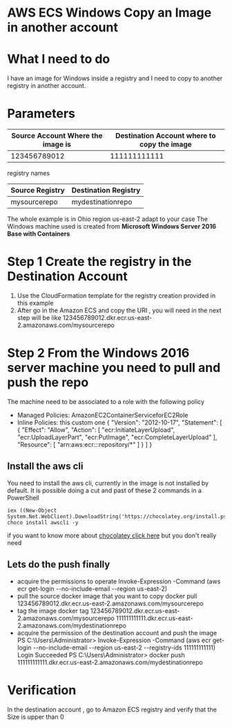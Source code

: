 # AWS ECS Windows Copy an Image in another account

# What I need to do

I have an image for Windows inside a registry and I need to copy to another registry in another account.

# Parameters 
| Source Account Where the image is | Destination Account where to copy the image |
| --------------------------------- | ------------------------------------------- |
| 123456789012                      | 111111111111                                |

registry names

| Source Registry | Destination Registry |
| --------------- | -------------------- |
| mysourcerepo    | mydestinationrepo    |

The whole example is in Ohio region us-east-2 adapt to your case
The Windows machine used is created from **Microsoft Windows Server 2016 Base with Containers**

# Step 1 Create the registry in the Destination Account
1. Use the CloudFormation template for the registry creation provided in this example
2. After go in the Amazon ECS and copy the URI , you will need in the next step will be like
    123456789012.dkr.ecr.us-east-2.amazonaws.com/mysourcerepo


# Step 2 From the Windows 2016 server machine you need to pull and push the repo

The machine need to be associated to a role with the following policy

- Managed Policies: AmazonEC2ContainerServiceforEC2Role 
- Inline Policies: this custom one
    {
        "Version": "2012-10-17",
        "Statement": [
            {
                "Effect": "Allow",
                "Action": [
                    "ecr:InitiateLayerUpload",
                    "ecr:UploadLayerPart",
                    "ecr:PutImage",
                    "ecr:CompleteLayerUpload"
                ],
                "Resource": [
                    "arn:aws:ecr:*:*:repository/*"            ]
            }
        ]
    }
## Install the aws cli

You need to install the aws cli, currently in the image is not installed by default. It is possible doing a cut and past of these 2 commands in a PowerShell 

    iex ((New-Object System.Net.WebClient).DownloadString('https://chocolatey.org/install.ps1'))
    choco install awscli -y

if you want to know more about [chocolatey click here](https://chocolatey.org/) but you don't really need

## Lets do the push finally 
- acquire the permissions to operate 
    Invoke-Expression -Command (aws ecr get-login --no-include-email --region us-east-2)
- pull the source docker image that you want to copy
    docker pull 123456789012.dkr.ecr.us-east-2.amazonaws.com/mysourcerepo
- tag the image 
    docker tag 123456789012.dkr.ecr.us-east-2.amazonaws.com/mysourcerepo 111111111111.dkr.ecr.us-east-2.amazonaws.com/mydestinationrepo
- acquire the permission of the destination account and push the image
    PS C:\Users\Administrator> Invoke-Expression -Command (aws ecr get-login --no-include-email --region us-east-2 --registry-ids 111111111111)
    Login Succeeded
    PS C:\Users\Administrator> docker push 111111111111.dkr.ecr.us-east-2.amazonaws.com/mydestinationrepo


# Verification

In the destination account , go to Amazon ECS registry and verify that the Size is upper than 0

